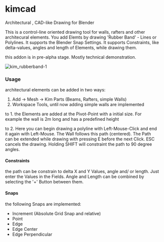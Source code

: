 # kimcad
Architectural , CAD-like Drawing for Blender

This is a control-line oriented drawing tool for walls, rafters and other architecural elements. You add Elemts by drawing 'Rubber Band' - Lines or Polylines. It supports the Blender Snap Settings.
It supports Constraints, like delta-values, angles and length of Elements, while drawing them.

this addon is in pre-alpha stage. Mostly technical demonstration.

![kim_rubberband-1](https://user-images.githubusercontent.com/130235043/230829473-55296643-305e-4eb2-8875-4ca57dce9603.jpg)


### Usage
architectural elements can be added in two ways:
1. Add -> Mesh -> Kim Parts (Beams, Rafters, simple Walls)
2. Workspace Tools, until now adding simple walls are implemented

to 1. the Elements are added at the Pivot-Point with a initial size. For example the wall is 2m long and has a predefined height

to 2.
Here you can begin drawing a polyline with Left-Mouse-Click and end it again with Left-Mouse. The Wall follows this path (centered). The Path can be extended while drawing with pressing E before the next Click. ESC cancels the drawing.
Holding SHIFT will constraint the path to 90 degree angles.

#### Constraints
the path can be constrain to delta X and Y Values, angle and/ or length. Just enter the Values in the Fields. Angle and Length can be combined by selecting the '+' Button between them.

#### Snaps
the following Snaps are implemented:
- Increment (Absolute Grid Snap and relative)
- Point
- Edge
- Edge Center
- Edge Perpendicular
